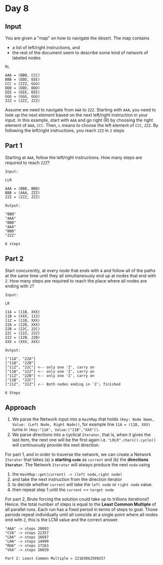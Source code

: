 # Day 8
## Input
You are given a "map" on how to navigate the desert. The map contains 
* a list of left/right instructions, and
* the rest of the document seem to describe some kind of network of labeled nodes
```
RL

AAA = (BBB, CCC)
BBB = (DDD, EEE)
CCC = (ZZZ, GGG)
DDD = (DDD, DDD)
EEE = (EEE, EEE)
GGG = (GGG, GGG)
ZZZ = (ZZZ, ZZZ)
```
Assume we need to navigate from `AAA` to `ZZZ`. Starting with `AAA`, you need to look up the next element based on the next left/right instruction in your input. In this example, start with `AAA` and go right (R) by choosing the right element of `AAA`, `CCC`. Then, `L` means to choose the left element of `CCC`, `ZZZ`. By following the left/right instructions, you reach `ZZZ` in `2` steps

## Part 1
Starting at `AAA`, follow the left/right instructions. How many steps are required to reach `ZZZ`?
```
Input: 

LLR

AAA = (BBB, BBB)
BBB = (AAA, ZZZ)
ZZZ = (ZZZ, ZZZ)

Output: 

"BBB"
"AAA"
"BBB"
"AAA"
"BBB"
"ZZZ"

6 steps
```
## Part 2
Start concurently, at every node that ends with `A` and follow all of the paths at the same time until they all simultaneously end up at nodes that end with `Z`. How many steps are required to reach the place where all nodes are ending with `Z`?
```
Input: 

LR

11A = (11B, XXX)
11B = (XXX, 11Z)
11Z = (11B, XXX)
22A = (22B, XXX)
22B = (22C, 22C)
22C = (22Z, 22Z)
22Z = (22B, 22B)
XXX = (XXX, XXX)

Output: 

["11A", "22A"]
["11B", "22B"]
["11Z", "22C"] <-- only one 'Z', carry on
["11B", "22Z"] <-- only one 'Z', carry on
["11Z", "22B"] <-- only one 'Z', carry on
["11B", "22C"]
["11Z", "22Z"] <-- Both nodes ending in 'Z'; finished

6 Steps
```
## Approach
1. We parse the Network input into a `HashMap` that holds `(Key: Node Name, Value: (Left Node, Right Node))`, for example line `11A = (11B, XXX)` turns in `(Key:"11A", Value:("11B","XXX"))`.
2. We parse directions into a cyclical `Iterator`, that is, when it gives the last item, the next one will be the first again i.e. `"LRLR".chars().cycle()` will continuously provide the next direction.


For part 1, and in order to traverse the network, we can create a Network `Iterator` that takes (a) a **starting `node`** as `current` and (b) the **directions `Iterator`**. The Network `Iterator` will always produce the next `node` using 
1. the `HashMap::get(current) -> (left node,right node)`
2. and take the next instruction from the direction iterator 
3. to decide whether `current` will take the `left node` or `right node` value.
4. then repeat step 1 until the `current` == `target node`

   
For part 2, Brute forcing the solution could take up to trillions iterations!! Hence, the total number of steps is equal to the **Least Common Multiple** of all parallel runs. Each run has a fixed period in terms of steps to goal. Those periods repeat individually until all coincide at a single point where all nodes end with `Z`, this is the LCM value and the correct answer. 
```
"AAA" -> steps 20093
"CVA" -> steps 22357
"LDA" -> steps 16697
"LHA" -> steps 14999
"RHA" -> steps 17263
"VGA" -> steps 20659

Part 2: Least Common Multiple = 22103062509257
```
